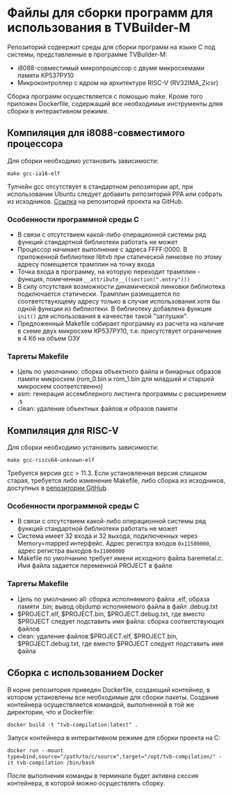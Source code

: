 # Файлы для сборки программ для использования в TVBuilder-M
Репозиторий содеержит среды для сборки программ на языке C под системы, представленные в программе TVBuilder-M:
* i8088-совместимый микропроцессор с двумя микросхемами памяти КР537РУ10
* Микроконтроллер с ядром на архитектуре RISC-V (RV32IMA_Zicsr)

Сборка программ осуществляется с помощью make. Кроме того приложен Dockerfile, содержащий все необходимые инструменты дляя сборки в интерактивном режиме. 

## Компиляция для i8088-совместимого процессора
Для сборки необходимо установить зависимости:
```
make gcc-ia16-elf
```

Тулчейн gcc отcутствует в стандартном репозитории apt, при использовании Ubuntu следует добавить репозиторий PPA или собрать из исходников. [Ссылка](https://github.com/tkchia/gcc-ia16) на репозиторий проекта на GitHub.

### Особенности программной среды C
* В связи с отсутствием какой-либо операционной системы ряд функций стандартной библиотеки работать не может
* Процессор начинает выполнение с адреса FFFF:0000. В приложенной библиотеке libtvb при статической линковке по этому адресу помещается трамплин на точку входа
* Точка входа в программу, на которую переходит трамплин - функция, помеченная `__attribute__((section(".entry")))`
* В силу отсутствия возможности динамической линковки библиотека подключается статически. Трамплин размещается по соответствующему адресу только в случае использования хотя бы одной функции из библиотеки. В библиотеку добавлена функция `init()` для использования в качеестве такой "заглушки".
* Предложенный Makefile собирает программу из расчета на наличие в схеме двух микросхем КР537РУ10, т.е. присутствует ограничение в 4 Кб на объем ОЗУ

### Таргеты Makefile
* Цель по умолчанию: сборка объектного файла и бинарных образов памяти микросхем (rom_0.bin и rom_1.bin для младшей и старшей микросхем соответственно)
* asm: генерация ассемблерного листинга программы с расширением .s
* clean: удаление объектных файлов и образов памяти

## Компиляция для RISC-V
Для сборки необходимо установить зависимости:
```
make gcc-riscv64-unknown-elf
```

Требуется версия gcc > 11.3. Если установленная версия слишком старая, требуется либо изменение Makefile, либо сборка из исходников, доступных в [репозитории GitHub](https://github.com/riscv-collab/riscv-gnu-toolchain).

### Особенности программной среды C
* В связи с отсутствием какой-либо операционной системы ряд функций стандартной библиотеки работать не может
* Система имеет 32 входа и 32 выхода, подключенных через Memory=mapped интерфейс. Адрес регистра входов `0x11500000`, адрес регистра выходов `0x11000000`
* Makefile по умолчанию требует имени исходного файла baremetal.c. Имя файла задается переменной PROJECT в файле

### Таргеты Makefile
* Цель по умолчанию all: сборка исполняемого файла .elf, образа памяти .bin; вывод objdump исполняемого файла в файл .debug.txt
* $PROJECT.elf, $PROJECT.bin, $PROJECT.debug.txt, где вместо $PROJECT следует подставить имя файла: сборка соответствующих файлов
* clean: удаление файлов $PROJECT.elf, $PROJECT.bin, $PROJECT.debug.txt, где вместо $PROJECT следует подставить имя файла

## Сборка с использованием Docker
В корне репозитория приведен Dockerfile, создающий контейнер, в котором установлены все необходимые для сборки пакеты.
Создание контейнера осуществляется командой, выполненной в той же директории, что и Dockerfile:
```
docker build -t "tvb-compilation:latest" .
```
Запуск контейнера в интерактивном режиме для сборки проекта на C:
```
docker run --mount type=bind,source="/path/to/c/source",target="/opt/tvb-compilation/" -it tvb-compilation /bin/bash
```
После выполнения команды в терминале будет активна сессия контейнера, в которой можно осуществлять сборку.
